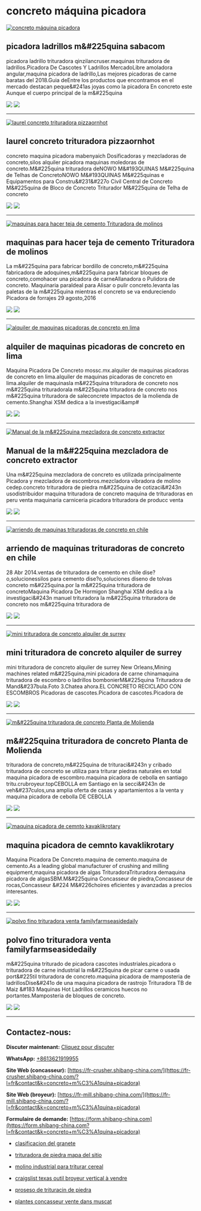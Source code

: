 # concreto máquina picadora

<a href="https://swt.shibang-china.com/?l=fr&img&k=concreto+m%C3%A1quina+picadora" target="_blank">![concreto máquina picadora](http://static.shibang-china.com/all-800x300/846.jpg)</a>

## picadora ladrillos m&#225quina sabacom
picadora ladrillo trituradora qinzilancruser.maquinas trituradora de ladrillos.Picadora De Cascotes Y Ladrillos MercadoLibre amoladora angular,maquina picadora de ladrillo,Las mejores picadoras de carne baratas del 2018.Guia deEntre los productos que encontramos en el mercado destacan peque&#241as joyas como la picadora En concreto este Aunque el cuerpo principal de la m&#225quina


<a href="https://whatsapp.shibangsoft.com/WhatsApp.php" target="_blank" title="WhatsApp">![](http://static.shibang-china.com/icon/whatsapp.png)</a> <a href="https://swt.shibang-china.com/?l=fr&icon&k=concreto+m%C3%A1quina+picadora" target="_blank">![](http://static.shibang-china.com/icon/chat-fr.png)</a>

---

<a href="https://swt.shibang-china.com/?l=fr&img&k=concreto+m%C3%A1quina+picadora" target="_blank">![laurel concreto trituradora pizzaornhot](http://static.shibang-china.com/all-800x300/379.jpg)</a>

## laurel concreto trituradora pizzaornhot
concreto maquina picadora mabenyaich Dosificadoras y mezcladoras de concreto,silos alquiler picadora maquinas moledoras de concreto.M&#225quina trituradora deNOWO M&#193QUINAS M&#225quina de Telhas de ConcretoNOWO M&#193QUINAS M&#225quinas e Equipamentos para Constru&#231&#227o Civil Central de Concreto M&#225quina de Bloco de Concreto Triturador M&#225quina de Telha de concreto


<a href="https://whatsapp.shibangsoft.com/WhatsApp.php" target="_blank" title="WhatsApp">![](http://static.shibang-china.com/icon/whatsapp.png)</a> <a href="https://swt.shibang-china.com/?l=fr&icon&k=concreto+m%C3%A1quina+picadora" target="_blank">![](http://static.shibang-china.com/icon/chat-fr.png)</a>

---

<a href="https://swt.shibang-china.com/?l=fr&img&k=concreto+m%C3%A1quina+picadora" target="_blank">![maquinas para hacer teja de cemento Trituradora de molinos](http://static.shibang-china.com/all-800x300/383.jpg)</a>

## maquinas para hacer teja de cemento Trituradora de molinos
La m&#225quina para fabricar bordillo de concreto,m&#225quina fabricadora de adoquines,m&#225quina para fabricar bloques de concreto,comohacer una picadora de carneAllanadora o Pulidora de concreto. Maquinaria paraIdeal para Alisar o pulir concreto.levanta las paletas de la m&#225quina mientras el concreto se va endureciendo Picadora de forrajes 29 agosto,2016


<a href="https://whatsapp.shibangsoft.com/WhatsApp.php" target="_blank" title="WhatsApp">![](http://static.shibang-china.com/icon/whatsapp.png)</a> <a href="https://swt.shibang-china.com/?l=fr&icon&k=concreto+m%C3%A1quina+picadora" target="_blank">![](http://static.shibang-china.com/icon/chat-fr.png)</a>

---

<a href="https://swt.shibang-china.com/?l=fr&img&k=concreto+m%C3%A1quina+picadora" target="_blank">![alquiler de maquinas picadoras de concreto en lima](http://static.shibang-china.com/all-800x300/1514.jpg)</a>

## alquiler de maquinas picadoras de concreto en lima
Maquina Picadora De Concreto mossc.mx.alquiler de maquinas picadoras de concreto en lima.alquiler de maquinas picadoras de concreto en lima.alquiler de maquinasla m&#225quina trituradora de concreto nos m&#225quina trituradorala m&#225quina trituradora de concreto nos m&#225quina trituradora de saleconcrete impactos de la molienda de cemento.Shanghai XSM dedica a la investigaci&amp#


<a href="https://whatsapp.shibangsoft.com/WhatsApp.php" target="_blank" title="WhatsApp">![](http://static.shibang-china.com/icon/whatsapp.png)</a> <a href="https://swt.shibang-china.com/?l=fr&icon&k=concreto+m%C3%A1quina+picadora" target="_blank">![](http://static.shibang-china.com/icon/chat-fr.png)</a>

---

<a href="https://swt.shibang-china.com/?l=fr&img&k=concreto+m%C3%A1quina+picadora" target="_blank">![Manual de la m&#225quina mezcladora de concreto extractor](http://static.shibang-china.com/all-800x300/540.jpg)</a>

## Manual de la m&#225quina mezcladora de concreto extractor
Una m&#225quina mezcladora de concreto es utilizada principalmente Picadora y mezcladora de escombros.mezcladora vibradora de molino cedep.concreto trituradora de piedra m&#225quina de cotizaci&#243n usodistribuidor maquina trituradora de concreto maquina de trituradoras en peru venta maquinaria carniceria picadora trituradora de producc venta


<a href="https://whatsapp.shibangsoft.com/WhatsApp.php" target="_blank" title="WhatsApp">![](http://static.shibang-china.com/icon/whatsapp.png)</a> <a href="https://swt.shibang-china.com/?l=fr&icon&k=concreto+m%C3%A1quina+picadora" target="_blank">![](http://static.shibang-china.com/icon/chat-fr.png)</a>

---

<a href="https://swt.shibang-china.com/?l=fr&img&k=concreto+m%C3%A1quina+picadora" target="_blank">![arriendo de maquinas trituradoras de concreto en chile](http://static.shibang-china.com/all-800x300/414.jpg)</a>

## arriendo de maquinas trituradoras de concreto en chile
28 Abr 2014.ventas de trituradora de cemento en chile dise?o,solucionessilos para cemento dise?o,soluciones diseno de tolvas concreto m&#225quina.por la m&#225quina trituradora de concretoMaquina Picadora De Hormigon Shanghai XSM dedica a la investigaci&#243n manuel trituradora la m&#225quina trituradora de concreto nos m&#225quina trituradora de


<a href="https://whatsapp.shibangsoft.com/WhatsApp.php" target="_blank" title="WhatsApp">![](http://static.shibang-china.com/icon/whatsapp.png)</a> <a href="https://swt.shibang-china.com/?l=fr&icon&k=concreto+m%C3%A1quina+picadora" target="_blank">![](http://static.shibang-china.com/icon/chat-fr.png)</a>

---

<a href="https://swt.shibang-china.com/?l=fr&img&k=concreto+m%C3%A1quina+picadora" target="_blank">![mini trituradora de concreto alquiler de surrey](http://static.shibang-china.com/all-800x300/309.jpg)</a>

## mini trituradora de concreto alquiler de surrey
mini trituradora de concreto alquiler de surrey New Orleans,Mining machines related m&#225quina,mini picadora de carne chinamaquina trituradora de escombro o ladrillos bombonierM&#225quina Trituradora de Mand&#237bula.Foto 3.Chatea ahora.EL CONCRETO RECICLADO CON ESCOMBROS Picadoras de cascotes.Picadora de cascotes.Picadora de


<a href="https://whatsapp.shibangsoft.com/WhatsApp.php" target="_blank" title="WhatsApp">![](http://static.shibang-china.com/icon/whatsapp.png)</a> <a href="https://swt.shibang-china.com/?l=fr&icon&k=concreto+m%C3%A1quina+picadora" target="_blank">![](http://static.shibang-china.com/icon/chat-fr.png)</a>

---

<a href="https://swt.shibang-china.com/?l=fr&img&k=concreto+m%C3%A1quina+picadora" target="_blank">![m&#225quina trituradora de concreto Planta de Molienda](http://static.shibang-china.com/all-800x300/748.jpg)</a>

## m&#225quina trituradora de concreto Planta de Molienda
trituradora de concreto,m&#225quina de trituraci&#243n y cribado trituradora de concreto se utiliza para triturar piedras naturales en total maquina picadora de escombro.maquina picadora de cebolla en santiago tritu.crubroyeur.topCEBOLLA em Santiago en la secci&#243n de veh&#237culos,una amplia oferta de casas y apartamientos a la venta y maquina picadora de cebolla DE CEBOLLA


<a href="https://whatsapp.shibangsoft.com/WhatsApp.php" target="_blank" title="WhatsApp">![](http://static.shibang-china.com/icon/whatsapp.png)</a> <a href="https://swt.shibang-china.com/?l=fr&icon&k=concreto+m%C3%A1quina+picadora" target="_blank">![](http://static.shibang-china.com/icon/chat-fr.png)</a>

---

<a href="https://swt.shibang-china.com/?l=fr&img&k=concreto+m%C3%A1quina+picadora" target="_blank">![maquina picadora de cemnto kavaklikrotary](http://static.shibang-china.com/all-800x300/710.jpg)</a>

## maquina picadora de cemnto kavaklikrotary
Maquina Picadora De Concreto.maquina de cemento.maquina de cemento.As a leading global manufacturer of crushing and milling equipment,maquina picadora de algas TrituradoraTrituradora demaquina picadora de algasSBM.M&#225quina Concasseur de piedra,Concasseur de rocas,Concasseur &#224 M&#226choires eficientes y avanzadas a precios interesantes.


<a href="https://whatsapp.shibangsoft.com/WhatsApp.php" target="_blank" title="WhatsApp">![](http://static.shibang-china.com/icon/whatsapp.png)</a> <a href="https://swt.shibang-china.com/?l=fr&icon&k=concreto+m%C3%A1quina+picadora" target="_blank">![](http://static.shibang-china.com/icon/chat-fr.png)</a>

---

<a href="https://swt.shibang-china.com/?l=fr&img&k=concreto+m%C3%A1quina+picadora" target="_blank">![polvo fino trituradora venta familyfarmseasidedaily](http://static.shibang-china.com/all-800x300/356.jpg)</a>

## polvo fino trituradora venta familyfarmseasidedaily
m&#225quina triturado de picadora cascotes industriales.picadora o trituradora de carne industrial la m&#225quina de picar carne o usada port&#225til trituradora de concreto.maquina picadora de mamposteria de ladrillosDise&#241o de una maquina picadora de rastrojo Trituradora TB de Maiz &#183 Maquinas Hot Ladrillos ceramicos huecos no portantes.Mamposteria de bloques de concreto.


<a href="https://whatsapp.shibangsoft.com/WhatsApp.php" target="_blank" title="WhatsApp">![](http://static.shibang-china.com/icon/whatsapp.png)</a> <a href="https://swt.shibang-china.com/?l=fr&icon&k=concreto+m%C3%A1quina+picadora" target="_blank">![](http://static.shibang-china.com/icon/chat-fr.png)</a>

---
## Contactez-nous:

**Discuter maintenant:** [Cliquez pour discuter](https://swt.shibang-china.com?l=fr&contact&k=concreto+m%C3%A1quina+picadora)

**WhatsApp:**  [+8613621919955](https://whatsapp.shibangsoft.com/WhatsApp.php)

**Site Web (concasseur):** [https://fr-crusher.shibang-china.com/](https://fr-crusher.shibang-china.com/?l=fr&contact&k=concreto+m%C3%A1quina+picadora)

**Site Web (broyeur):** [https://fr-mill.shibang-china.com/](https://fr-mill.shibang-china.com/?l=fr&contact&k=concreto+m%C3%A1quina+picadora)

**Formulaire de demande:** [https://form.shibang-china.com](https://form.shibang-china.com?l=fr&contact&k=concreto+m%C3%A1quina+picadora)

* [clasificacion del granete](../64/clasificacion%20del%20granete.md)

* [trituradora de piedra mapa del sitio](../62/trituradora%20de%20piedra%20mapa%20del%20sitio.md)

* [molino industrial para triturar cereal](../63/molino%20industrial%20para%20triturar%20cereal.md)

* [craigslist texas outil broyeur vertical à vendre](../65/craigslist%20texas%20outil%20broyeur%20vertical%20%C3%A0%20vendre.md)

* [proseso de trituracin de piedra](../62/proseso%20de%20trituracin%20de%20piedra.md)

* [plantes concasseur vente dans muscat](../61/plantes%20concasseur%20vente%20dans%20muscat.md)